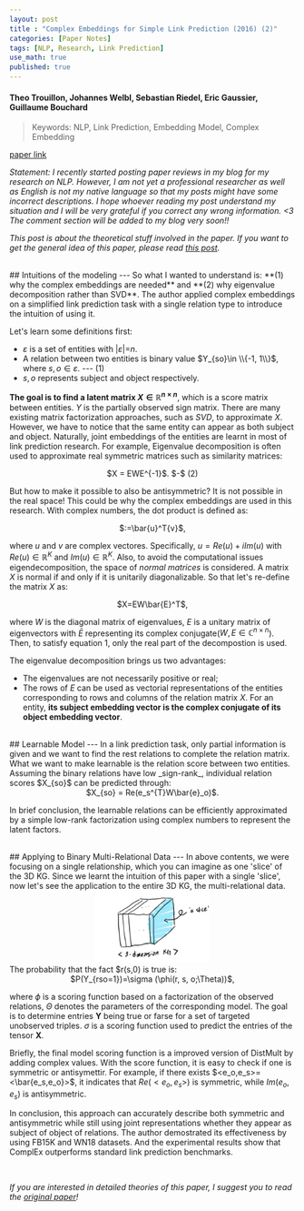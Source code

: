 ```yaml
---
layout: post
title : "Complex Embeddings for Simple Link Prediction (2016) (2)"
categories: [Paper Notes]
tags: [NLP, Research, Link Prediction]
use_math: true
published: true
---
```

#### Theo Trouillon, Johannes Welbl, Sebastian Riedel, Eric Gaussier, Guillaume Bouchard
>Keywords: NLP, Link Prediction, Embedding Model, Complex Embedding

[paper link](https://arxiv.org/pdf/1606.06357.pdf)

_Statement: I recently started posting paper reviews in my blog for my research on NLP. 
However, I am not yet a professional researcher as well as English is not my native language so that my posts might have some incorrect descriptions.
I hope whoever reading my post understand my situation and I will be very grateful if you correct any wrong information. <3
The comment section will be added to my blog very soon!!_

_This post is about the theoretical stuff involved in the paper. 
If you want to get the general idea of this paper, please read [this post](http://jaeinkr.github.io/paper%20notes/2021/02/18/paper_complex1.html)._

<br>
## Intuitions of the modeling
---
So what I wanted to understand is: **(1) why the complex embeddings are needed**
 and **(2) why eigenvalue decomposition rather than SVD**. The author applied complex embeddings on a simplified link prediction task with a single relation type to introduce the intuition of using it.

Let's learn some definitions first:
- $\varepsilon$ is a set of entities with \|${\varepsilon}$\|=$n$. 
- A relation between two entities is binary value $Y_{so}\in \\{-1, 1\\}$, where $s, o\in{\varepsilon}$. --- (1)
- $s, o$ represents subject and object respectively.

**The goal is to find a latent matrix $X\in{\mathbb{R}}^{n\times n}$**, which is a score matrix between entities. $Y$ is the partially observed sign matrix.
There are many existing matrix factorization approaches, such as _SVD_, to approximate $X$.
However, we have to notice that the same entity can appear as both subject and object. 
Naturally, joint embeddings of the entities are learnt in most of link prediction research.
For example, Eigenvalue decomposition is often used to approximate real symmetric matrices such as similarity matrices:

<center>$X = EWE^{-1}$. $-$ (2)</center>

But how to make it possible to also be antisymmetric? It is not possible in the real space!
This could be why the complex embeddings are used in this research.
With complex numbers, the dot product is defined as:

<center>$<u,v>:=\bar{u}^T{v}$, </center>

where $u$ and $v$ are complex vectores. Specifically, $u=Re(u)+iIm(u)$ with $Re(u)\in{\mathbb{R}^K}$ and $Im(u)\in{\mathbb{R}^K}$.
Also, to avoid the computational issues eigendecomposition, the space of _normal matrices_ is considered. A matrix $X$ is normal if and only if it is unitarily diagonalizable. So that let's re-define the matrix $X$ as:

<center>$X=EW\bar{E}^T$,</center>

where $W$ is the diagonal matrix of eigenvalues, $E$ is a unitary matrix of eigenvectors with $\bar{E}$ representing its complex conjugate($W, E\in{\mathbb{C}^{n\times n}}$). Then, to satisfy equation 1, only the real part of the decompostion is used.

The eigenvalue decomposition brings us two advantages:
- The eigenvalues are not necessarily positive or real;
- The rows of $E$ can be used as vectorial representations of the entities corresponding to rows and columns of the relation matrix $X$. 
For an entity, **its subject embedding vector is the complex conjugate of its object embedding vector**.

<!--

What in complex value is-----eigenvalues
What is bilinear form???

$E\in{\mathbb{C}^{n\times n}}$.
-->
<!--
Standard matrix factorization approximates $X$ by a matrix product $UV^T$ where $U$, $V$$\in{\mathbb{R}^{n\times K}}$.\
$\Longrightarrow$ An entity has different embeddings when it appears as a subject or object.



What anti symmetric does???
-->

<br>
## Learnable Model
---
In a link prediction task, only partial information is given and we want to find the rest relations to complete the relation matrix.
What we want to make learnable is the relation score between two entities.
Assuming the binary relations have low _sign-rank_, individual relation scores $X_{so}$ can be predicted through:

<center>$X_{so} = Re(e_s^{T}W\bar{e}_o)$.</center>

In brief conclusion, the learnable relations can be efficiently approximated by a simple low-rank factorization using complex numbers to represent the latent factors.

<br>
## Applying to Binary Multi-Relational Data
---
In above contents, we were focusing on a single relationship, which you can imagine as one 'slice' of the 3D KG.
Since we learnt the intuition of this paper with a single 'slice', now let's see the application to the entire 3D KG, the multi-relational data.
<center><img src="/assets/img/210220_2.jpeg" width="40%" height="40%"></center>
The probability that the fact $r(s,0) is true is:

<center>$P(Y_{rso=1})=\sigma (\phi(r, s, o;\Theta))$,</center>

where $\phi$ is a scoring function based on a factorization of the observed relations, $\Theta$ denotes the parameters of the corresponding model.
The goal is to determine entries ${\textbf{Y}}$ being true or farse for a set of targeted unobserved triples.
$\sigma$ is a scoring function used to predict the entries of the tensor $\textbf{X}$.

Briefly, the final model scoring function is a improved version of DistMult by adding complex values.
With the score function, it is easy to check if one is symmetric or antisymettir.
For example, if there exists $<e_o,e_s>=<\bar{e_s,e_o}>$, it indicates that $Re(<e_o,e_s>)$ is symmetric, while $Im(e_o,e_s)$ is antisymmetric.

In conclusion, this approach can accurately describe both symmetric and antisymmetric while still using joint representations whether they appear as subject of object of relations.
The author demostrated its effectiveness by using FB15K and WN18 datasets. 
And the experimental results show that ComplEx outperforms standard link prediction benchmarks.


<br>

_If you are interested in detailed theories of this paper, I suggest you to read the [original paper](https://arxiv.org/pdf/1606.06357.pdf)!_



<!--
We can notice that the only difference between the Single-relational data and the Multi-Relational Data is that

-->
